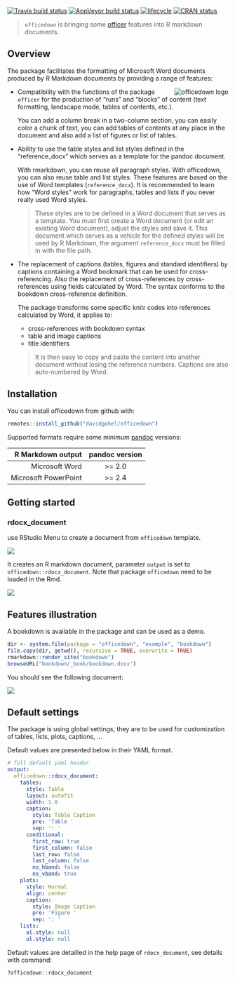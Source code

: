 
<!-- README.md is generated from README.Rmd. Please edit that file -->

[![Travis build
status](https://travis-ci.org/davidgohel/officedown.svg?branch=master)](https://travis-ci.org/davidgohel/officedown)
[![AppVeyor build
status](https://ci.appveyor.com/api/projects/status/github/davidgohel/officedown?branch=master&svg=true)](https://ci.appveyor.com/project/davidgohel/officedown)
[![lifecycle](https://img.shields.io/badge/lifecycle-experimental-orange.svg)](https://www.tidyverse.org/lifecycle/#experimental)
[![CRAN
status](https://www.r-pkg.org/badges/version/officedown)](https://cran.r-project.org/package=officedown)

> `officedown` is bringing some
> [officer](https://cran.r-project.org/package=officer) features into R
> markdown documents.

## Overview

The package facilitates the formatting of Microsoft Word documents
produced by R Markdown documents by providing a range of features:

<a href="https://github.com/davidgohel/officedown"><img src="man/figures/officedown.png" alt="officedown logo" align="right" /></a>

  - Compatibility with the functions of the package `officer` for the
    production of “runs” and “blocks” of content (text formatting,
    landscape mode, tables of contents, etc.).
    
    You can add a column break in a two-column section, you can easily
    color a chunk of text, you can add tables of contents at any place
    in the document and also add a list of figures or list of tables.

  - Ability to use the table styles and list styles defined in the
    “reference\_docx” which serves as a template for the pandoc
    document.
    
    With rmarkdown, you can reuse all paragraph styles. With officedown,
    you can also reuse table and list styles. These features are based
    on the use of Word templates (`reference_docx`). It is recommended
    to learn how “Word styles” work for paragraphs, tables and lists if
    you never really used Word styles.
    
    > These styles are to be defined in a Word document that serves as a
    > template. You must first create a Word document (or edit an
    > existing Word document), adjust the styles and save it. This
    > document which serves as a vehicle for the defined styles will be
    > used by R Markdown, the argument `reference_docx` must be filled
    > in with the file path.

  - The replacement of captions (tables, figures and standard
    identifiers) by captions containing a Word bookmark that can be used
    for cross-referencing. Also the replacement of cross-references by
    cross-references using fields calculated by Word. The syntax
    conforms to the bookdown cross-reference definition.
    
    The package transforms some specific knitr codes into references
    calculated by Word, it applies to:
    
      - cross-references with bookdown syntax
      - table and image captions
      - title identifiers
    
    > It is then easy to copy and paste the content into another
    > document without losing the reference numbers. Captions are also
    > auto-numbered by Word.

## Installation

You can install officedown from github with:

``` r
remotes::install_github("davidgohel/officedown")
```

Supported formats require some minimum
[pandoc](https://pandoc.org/installing.html) versions:

|    R Markdown output | pandoc version |
| -------------------: | :------------: |
|       Microsoft Word |    \>= 2.0     |
| Microsoft PowerPoint |    \>= 2.4     |

## Getting started

### rdocx\_document

use RStudio Menu to create a document from `officedown` template.

![](man/figures/README-rstudio-new.png)

It creates an R markdown document, parameter `output` is set to
`officedown::rdocx_document`. Note that package `officedown` need to be
loaded in the Rmd.

![](man/figures/README-minimal-rmd.png)

## Features illustration

A bookdown is available in the package and can be used as a demo.

``` r
dir <- system.file(package = "officedown", "example", "bookdown")
file.copy(dir, getwd(), recursive = TRUE, overwrite = TRUE)
rmarkdown::render_site("bookdown")
browseURL("bookdown/_book/bookdown.docx")
```

You should see the following document:

![](man/figures/README-bookdown.png)

## Default settings

The package is using global settings, they are to be used for
customization of tables, lists, plots, captions, …

Default values are presented below in their YAML format.

``` yaml
# full default yaml header
output: 
  officedown::rdocx_document:
    tables:
      style: Table
      layout: autofit
      width: 1.0
      caption:
        style: Table Caption
        pre: 'Table '
        sep: ': '
      conditional:
        first_row: true
        first_column: false
        last_row: false
        last_column: false
        no_hband: false
        no_vband: true
    plots:
      style: Normal
      align: center
      caption:
        style: Image Caption
        pre: 'Figure '
        sep: ': '
    lists:
      ol.style: null
      ul.style: null
```

Default values are detailled in the help page of `rdocx_document`, see
details with command:

``` r
?officedown::rdocx_document
```
